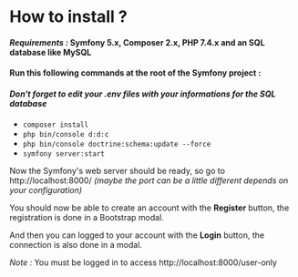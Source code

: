 # How to install ?

#### *Requirements :* Symfony 5.x, Composer 2.x, PHP 7.4.x and an SQL database like MySQL

#### Run this following commands at the root of the Symfony project :
#### *Don't forget to edit your .env files with your informations for the SQL database*

- ```composer install```
- ```php bin/console d:d:c```
- ```php bin/console doctrine:schema:update --force```
- ```symfony server:start```

Now the Symfony's web server should be ready, so go to http://localhost:8000/ *(maybe the port can be a little different depends on your configuration)*

You should now be able to create an account with the **Register** button, the registration is done in a Bootstrap modal.

And then you can logged to your account with the **Login** button, the connection is also done in a modal.

*Note :* You must be logged in to access http://localhost:8000/user-only 
